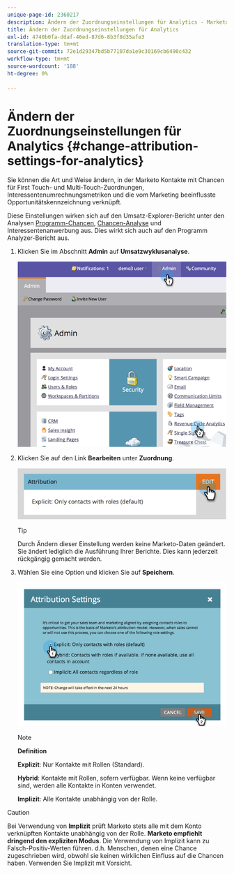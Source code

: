```yaml
---
unique-page-id: 2360217
description: Ändern der Zuordnungseinstellungen für Analytics - Marketo Docs - Produktdokumentation
title: Ändern der Zuordnungseinstellungen für Analytics
exl-id: 4740b0fa-ddaf-46ed-87d6-8b3f8d35afe3
translation-type: tm+mt
source-git-commit: 72e1d29347bd5b77107da1e9c30169cb6490c432
workflow-type: tm+mt
source-wordcount: '188'
ht-degree: 0%

---
```


# Ändern der Zuordnungseinstellungen für Analytics {#change-attribution-settings-for-analytics}

Sie können die Art und Weise ändern, in der Marketo Kontakte mit Chancen für First Touch- und Multi-Touch-Zuordnungen, Interessentenumrechnungsmetriken und die vom Marketing beeinflusste Opportunitätskennzeichnung verknüpft.

Diese Einstellungen wirken sich auf den Umsatz-Explorer-Bericht unter den Analysen [Programm-Chancen](/help/marketo/product-docs/reporting/revenue-cycle-analytics/program-analytics/understanding-the-program-opportunity-analysis-area.md), [Chancen-Analyse](/help/marketo/product-docs/reporting/revenue-cycle-analytics/revenue-explorer/understanding-opportunity-analysis-in-revenue-explorer.md) und Interessentenanwerbung aus. Dies wirkt sich auch auf den Programm Analyzer-Bericht aus.

1. Klicken Sie im Abschnitt **Admin** auf **Umsatzwyklusanalyse**.

   ![](assets/image2014-9-24-11-3a55-3a19.png)

1. Klicken Sie auf den Link **Bearbeiten** unter **Zuordnung**.

   ![](assets/image2014-9-24-11-3a56-3a33.png)

   >[!TIP]
   >
   >Durch Ändern dieser Einstellung werden keine Marketo-Daten geändert. Sie ändert lediglich die Ausführung Ihrer Berichte. Dies kann jederzeit rückgängig gemacht werden.

1. Wählen Sie eine Option und klicken Sie auf **Speichern**.

   ![](assets/image2014-9-24-11-3a57-3a39.png)

   >[!NOTE]
   >
   >**Definition**
   >
   >**Explizit**: Nur Kontakte mit Rollen (Standard).
   >
   >**Hybrid**: Kontakte mit Rollen, sofern verfügbar. Wenn keine verfügbar sind, werden alle Kontakte in Konten verwendet.
   >
   >**Implizit**: Alle Kontakte unabhängig von der Rolle.

>[!CAUTION]
>
>Bei Verwendung von **Implizit** prüft Marketo stets alle mit dem Konto verknüpften Kontakte unabhängig von der Rolle. **Marketo empfiehlt dringend den expliziten Modus**. Die Verwendung von Implizit kann zu Falsch-Positiv-Werten führen. d.h. Menschen, denen eine Chance zugeschrieben wird, obwohl sie keinen wirklichen Einfluss auf die Chancen haben. Verwenden Sie Implizit mit Vorsicht.
